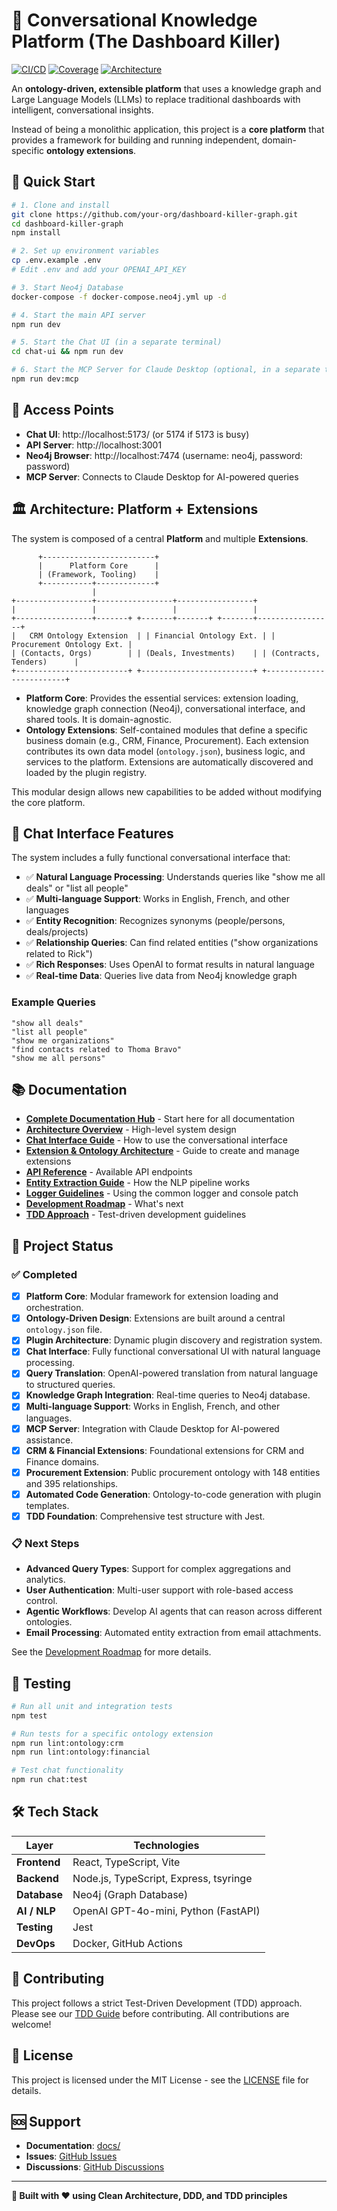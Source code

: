 # 🧠 Conversational Knowledge Platform (The Dashboard Killer)

[![CI/CD](https://github.com/your-org/dashboard-killer-graph/workflows/test/badge.svg)](https://github.com/your-org/dashboard-killer-graph/actions)
[![Coverage](https://img.shields.io/badge/coverage-85%25-green.svg)](./docs/testing/coverage-report.md)
[![Architecture](https://img.shields.io/badge/architecture-modular-brightgreen.svg)](./docs/architecture/overview.md)

An **ontology-driven, extensible platform** that uses a knowledge graph and Large Language Models (LLMs) to replace traditional dashboards with intelligent, conversational insights.

Instead of being a monolithic application, this project is a **core platform** that provides a framework for building and running independent, domain-specific **ontology extensions**.

## 🚀 Quick Start

```bash
# 1. Clone and install
git clone https://github.com/your-org/dashboard-killer-graph.git
cd dashboard-killer-graph
npm install

# 2. Set up environment variables
cp .env.example .env
# Edit .env and add your OPENAI_API_KEY

# 3. Start Neo4j Database
docker-compose -f docker-compose.neo4j.yml up -d

# 4. Start the main API server
npm run dev

# 5. Start the Chat UI (in a separate terminal)
cd chat-ui && npm run dev

# 6. Start the MCP Server for Claude Desktop (optional, in a separate terminal)
npm run dev:mcp
```

## 🎯 Access Points

- **Chat UI**: http://localhost:5173/ (or 5174 if 5173 is busy)
- **API Server**: http://localhost:3001
- **Neo4j Browser**: http://localhost:7474 (username: neo4j, password: password)
- **MCP Server**: Connects to Claude Desktop for AI-powered queries

## 🏛️ Architecture: Platform + Extensions

The system is composed of a central **Platform** and multiple **Extensions**.

```
      +-------------------------+
      |      Platform Core      |
      | (Framework, Tooling)    |
      +-----------+-------------+
                  |
+-----------------+-----------------+-----------------+
|                 |                 |                 |
+-----------------+-------+ +-------+-------+ +-------+-----------------+
|   CRM Ontology Extension  | | Financial Ontology Ext. | | Procurement Ontology Ext. |
| (Contacts, Orgs)        | | (Deals, Investments)    | | (Contracts, Tenders)      |
+-------------------------+ +-------------------------+ +-------------------------+
```

-   **Platform Core**: Provides the essential services: extension loading, knowledge graph connection (Neo4j), conversational interface, and shared tools. It is domain-agnostic.
-   **Ontology Extensions**: Self-contained modules that define a specific business domain (e.g., CRM, Finance, Procurement). Each extension contributes its own data model (`ontology.json`), business logic, and services to the platform. Extensions are automatically discovered and loaded by the plugin registry.

This modular design allows new capabilities to be added without modifying the core platform.

## 💬 Chat Interface Features

The system includes a fully functional conversational interface that:

- ✅ **Natural Language Processing**: Understands queries like "show me all deals" or "list all people"
- ✅ **Multi-language Support**: Works in English, French, and other languages
- ✅ **Entity Recognition**: Recognizes synonyms (people/persons, deals/projects)
- ✅ **Relationship Queries**: Can find related entities ("show organizations related to Rick")
- ✅ **Rich Responses**: Uses OpenAI to format results in natural language
- ✅ **Real-time Data**: Queries live data from Neo4j knowledge graph

### Example Queries
```
"show all deals"
"list all people"
"show me organizations"
"find contacts related to Thoma Bravo"
"show me all persons"
```

## 📚 Documentation

-   [**Complete Documentation Hub**](./docs/README.md) - Start here for all documentation
-   [**Architecture Overview**](./docs/architecture/overview.md) - High-level system design
-   [**Chat Interface Guide**](./docs/features/chat-interface.md) - How to use the conversational interface
-   [**Extension & Ontology Architecture**](./docs/architecture/ontologies.md) - Guide to create and manage extensions
-   [**API Reference**](./docs/development/api-reference.md) - Available API endpoints
-   [**Entity Extraction Guide**](./docs/architecture/entity-extraction-guide.md) - How the NLP pipeline works
-   [**Logger Guidelines**](./docs/development/logger-guidelines.md) - Using the common logger and console patch
-   [**Development Roadmap**](./docs/development/roadmap.md) - What's next
-   [**TDD Approach**](./docs/development/tdd-approach.md) - Test-driven development guidelines

## 🎯 Project Status

### ✅ Completed
-   [x] **Platform Core**: Modular framework for extension loading and orchestration.
-   [x] **Ontology-Driven Design**: Extensions are built around a central `ontology.json` file.
-   [x] **Plugin Architecture**: Dynamic plugin discovery and registration system.
-   [x] **Chat Interface**: Fully functional conversational UI with natural language processing.
-   [x] **Query Translation**: OpenAI-powered translation from natural language to structured queries.
-   [x] **Knowledge Graph Integration**: Real-time queries to Neo4j database.
-   [x] **Multi-language Support**: Works in English, French, and other languages.
-   [x] **MCP Server**: Integration with Claude Desktop for AI-powered assistance.
-   [x] **CRM & Financial Extensions**: Foundational extensions for CRM and Finance domains.
-   [x] **Procurement Extension**: Public procurement ontology with 148 entities and 395 relationships.
-   [x] **Automated Code Generation**: Ontology-to-code generation with plugin templates.
-   [x] **TDD Foundation**: Comprehensive test structure with Jest.

### 📋 Next Steps
-   **Advanced Query Types**: Support for complex aggregations and analytics.
-   **User Authentication**: Multi-user support with role-based access control.
-   **Agentic Workflows**: Develop AI agents that can reason across different ontologies.
-   **Email Processing**: Automated entity extraction from email attachments.

See the [Development Roadmap](./docs/development/roadmap.md) for more details.

## 🧪 Testing

```bash
# Run all unit and integration tests
npm test

# Run tests for a specific ontology extension
npm run lint:ontology:crm
npm run lint:ontology:financial

# Test chat functionality
npm run chat:test
```

## 🛠️ Tech Stack

| Layer                | Technologies                               |
| -------------------- | ------------------------------------------ |
| **Frontend**         | React, TypeScript, Vite                   |
| **Backend**          | Node.js, TypeScript, Express, tsyringe    |
| **Database**         | Neo4j (Graph Database)                     |
| **AI / NLP**         | OpenAI GPT-4o-mini, Python (FastAPI)      |
| **Testing**          | Jest                                       |
| **DevOps**           | Docker, GitHub Actions                     |

## 🤝 Contributing

This project follows a strict Test-Driven Development (TDD) approach. Please see our [TDD Guide](./docs/development/tdd-approach.md) before contributing. All contributions are welcome!

## 📄 License

This project is licensed under the MIT License - see the [LICENSE](LICENSE) file for details.

## 🆘 Support

- **Documentation**: [docs/](docs/)
- **Issues**: [GitHub Issues](https://github.com/your-org/dashboard-killer-graph/issues)
- **Discussions**: [GitHub Discussions](https://github.com/your-org/dashboard-killer-graph/discussions)

---

**🎯 Built with ❤️ using Clean Architecture, DDD, and TDD principles** 